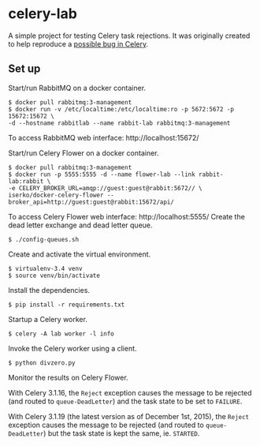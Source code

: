 # celery-lab

A simple project for testing Celery task rejections. It was originally created
to help reproduce a [possible bug in
Celery](https://github.com/celery/celery/issues/2944).

## Set up

Start/run RabbitMQ on a docker container.

```
$ docker pull rabbitmq:3-management
$ docker run -v /etc/localtime:/etc/localtime:ro -p 5672:5672 -p 15672:15672 \
-d --hostname rabbitlab --name rabbit-lab rabbitmq:3-management
```
To access RabbitMQ web interface: http://localhost:15672/

Start/run Celery Flower on a docker container.

```
$ docker pull rabbitmq:3-management
$ docker run -p 5555:5555 -d --name flower-lab --link rabbit-lab:rabbit \
-e CELERY_BROKER_URL=amqp://guest:guest@rabbit:5672// \
iserko/docker-celery-flower --broker_api=http://guest:guest@rabbit:15672/api/
```

To access Celery Flower web interface: http://localhost:5555/
Create the dead letter exchange and dead letter queue.

```
$ ./config-queues.sh
```

Create and activate the virtual environment.

```
$ virtualenv-3.4 venv
$ source venv/bin/activate
```

Install the dependencies.

```
$ pip install -r requirements.txt
```

Startup a Celery worker.

```
$ celery -A lab worker -l info
```

Invoke the Celery worker using a client.

```
$ python divzero.py
```

Monitor the results on Celery Flower.

With Celery 3.1.16, the `Reject`
exception causes the message to be rejected (and routed to
`queue-DeadLetter`) and the task state to be set to `FAILURE`.

With Celery 3.1.19 (the latest version as of December 1st, 2015), the `Reject`
exception causes the message to be rejected (and routed to
`queue-DeadLetter`) but the task state is kept the same, ie. `STARTED`.
